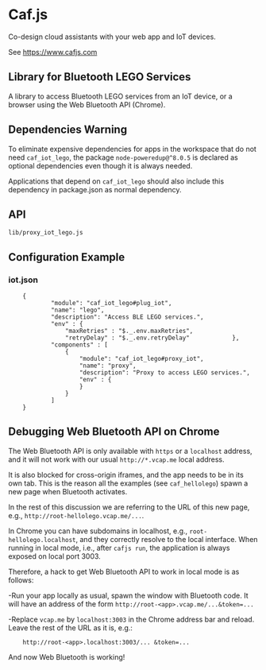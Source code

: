 # Caf.js

Co-design cloud assistants with your web app and IoT devices.

See https://www.cafjs.com

## Library for Bluetooth LEGO Services

A library to access Bluetooth LEGO services from an IoT device, or a browser using the Web Bluetooth API (Chrome).

## Dependencies Warning

To eliminate expensive dependencies for apps in the workspace that do not need `caf_iot_lego`, the package `node-poweredup@^8.0.5` is declared as optional dependencies even though it is always needed.

Applications that depend on `caf_iot_lego` should also include this dependency in package.json as normal dependency.


## API

    lib/proxy_iot_lego.js

## Configuration Example

### iot.json
```
    {
            "module": "caf_iot_lego#plug_iot",
            "name": "lego",
            "description": "Access BLE LEGO services.",
            "env" : {
                "maxRetries" : "$._.env.maxRetries",
                "retryDelay" : "$._.env.retryDelay"            },
            "components" : [
                {
                    "module": "caf_iot_lego#proxy_iot",
                    "name": "proxy",
                    "description": "Proxy to access LEGO services.",
                    "env" : {
                    }
                }
            ]
    }
```
## Debugging Web Bluetooth API on Chrome

The Web Bluetooth API is only available with `https` or a `localhost` address, and it will not work with our usual `http://*.vcap.me` local address.

It is also blocked for cross-origin iframes, and the app needs to be in its own tab. This is the reason all the examples (see `caf_hellolego`) spawn a new page when Bluetooth activates.

In the rest of this discussion we are referring to the URL of this new page, e.g., `http://root-hellolego.vcap.me/...`.

In Chrome you can have subdomains in localhost, e.g., `root-hellolego.localhost`, and they correctly resolve to the local interface. When running in local mode, i.e., after `cafjs run`, the application is always exposed on local port 3003.

Therefore, a hack to get Web Bluetooth API to work in local mode is as follows:

-Run your app locally as usual, spawn the window with Bluetooth code. It will have an address of the form `http://root-<app>.vcap.me/...&token=...`

-Replace `vcap.me` by `localhost:3003` in the Chrome address bar and reload. Leave the rest of the URL as it is, e.g.:
```
    http://root-<app>.localhost:3003/... &token=...
```
And now Web Bluetooth is working!
